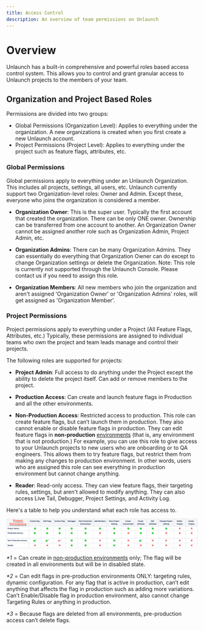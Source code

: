 ```yaml
---
title: Access Control
description: An overview of team permissions on Unlaunch
---
```


# Overview

Unlaunch has a built-in comprehensive and powerful roles based access control system. This allows you to control and grant granular access to Unlaunch projects to the members of your team.

## Organization and Project Based Roles

Permissions are divided into two groups:

- Global Permissions (Organization Level): Applies to everything under the organization. A new organizations is created when you first create a new Unlaunch account.
- Project Permissions (Project Level): Applies to everything under the project such as feature flags, attributes, etc.

### Global Permissions

Global permissions apply to everything under an Unlaunch Organization. This includes all projects, settings, all users, etc. Unlaunch currently support two Organization-level roles: Owner and Admin. Except these, everyone who joins the organization is considered a member.

- **Organization Owner**: This is the super user. Typically the first account that created the organization. There can be only ONE owner. Ownership can be transferred from one account to another. An Organization Owner cannot be assigned another role such as Organization Admin, Project Admin, etc.

- **Organization Admins**: There can be many Organization Admins. They can essentially do everything that Organization Owner can do except to change Organization settings or delete the Organization. Note: This role is currently not supported through the Unlaunch Console. Please contact us if you need to assign this role.

- **Organization Members**: All new members who join the organization and aren't assigned 'Organization Owner' or 'Organization Admins' roles, will get assigned as 'Organization Member'.

### Project Permissions

Project permissions apply to everything under a Project (All Feature Flags, Attributes, etc.) Typically, these permissions are assigned to individual teams who own the project and team leads manage and control their projects.

The following roles are supported for projects:

- **Project Admin**: Full access to do anything under the Project except the ability to delete the project itself. Can add or remove members to the project.

- **Production Access**: Can create and launch feature flags in Production and all the other environments.

- **Non-Production Access**: Restricted access to production. This role can create feature flags, but can’t launch them in production. They also cannot enable or disable feature flags in production. They can edit feature flags in **non-production** [environments](../projects/projectsandenvs) (that is, any environment that is not production.) For example, you can use this role to give access to your Unlaunch projects to new users who are onboarding or to QA engineers. This allows them to try feature flags, but restrict them from making any changes to production environment. In other words, users who are assigned this role can see everything in production environment but cannot change anything.

- **Reader**: Read-only access. They can view feature flags, their targeting rules, settings, but aren't allowed to modify anything. They can also access Live Tail, Debugger, Project Settings, and Activity Log.

Here's a table to help you understand what each role has access to.

<div class="justify-content-center">
    <img src="/assets/img/project-permissions.png" alt="project permissions table"/>
</div>

_*1_ = Can create in [non-production environments](../projects/projectsandenvs) only; The flag will be created in all environments but will be in disabled state.

_*2_ = Can edit flags in pre-production environments ONLY: targeting rules, dynamic configuration. For any flag that is active in production, can’t edit anything that affects the flag in production such as adding more variations. Can’t Enable/Disable flag in production environment, also cannot change Targeting Rules or anything in production.

_*3_ = Because flags are deleted from all environments, pre-production access can’t delete flags.